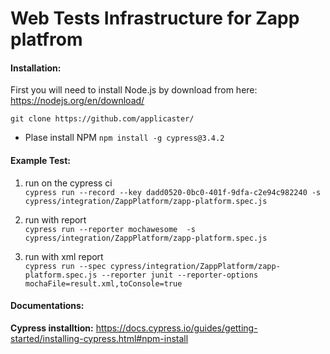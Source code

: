 # Web Tests Infrastructure for Zapp platfrom #



#### Installation: ####
First you will need to install Node.js by download from here:
https://nodejs.org/en/download/

`git clone https://github.com/applicaster/`<br>
* Plase install NPM `npm install -g cypress@3.4.2`


#### Example Test: ####
1. run on the cypress ci<br>
`cypress run --record --key dadd0520-0bc0-401f-9dfa-c2e94c982240 -s cypress/integration/ZappPlatform/zapp-platform.spec.js`

2. run with report<br>
`cypress run --reporter mochawesome  -s cypress/integration/ZappPlatform/zapp-platform.spec.js`    

3. run with xml report<br>
`cypress run --spec cypress/integration/ZappPlatform/zapp-platform.spec.js --reporter junit --reporter-options mochaFile=result.xml,toConsole=true`



#### Documentations: ####
__Cypress installtion:__ https://docs.cypress.io/guides/getting-started/installing-cypress.html#npm-install<br>




